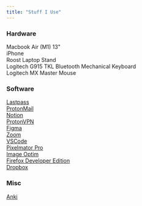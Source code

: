 ```yaml
---
title: "Stuff I Use"
---
```


### Hardware

Macbook Air (M1) 13"  
iPhone  
Roost Laptop Stand  
Logitech G915 TKL Bluetooth Mechanical Keyboard  
Logitech MX Master Mouse  

### Software

[Lastpass](https://lastpass.com)  
[ProtonMail](https://protonmail.com)  
[Notion](https://notion.so)  
[ProtonVPN](https://protonvpn.com)  
[Figma](https://figma.com)  
[Zoom](https://zoom.us)  
[VSCode](https://code.visualstudio.com)  
[Pixelmator Pro](https://www.pixelmator.com)  
[Image Optim](https://imageoptim.com/mac)  
[Firefox Developer Edition](https://www.mozilla.org/en-US/firefox/developer)  
[Dropbox](https://www.dropbox.com)  

### Misc

[Anki](https://apps.ankiweb.net)
